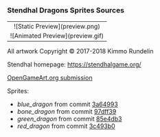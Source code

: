 ### Stendhal Dragons Sprites Sources

<table style="border: 0px;">
  <tr style="border: 0px;">
    <td style="border: 0px; vertical-align: top; text-align: center;">
      ![Static Preview](preview.png)
    </td>
    </tr>
    <tr style="border: 0px;">
    <td style="border: 0px; vertical-align: top; text-align: center;">
      ![Animated Preview](preview.gif)
    </td>
  </tr>
</table>

All artwork Copyright © 2017-2018 Kimmo Rundelin

Stendhal homepage: https://stendhalgame.org/

[OpenGameArt.org submission](https://opengameart.org/node/81282)

Sprites:
- *blue_dragon* from commit [3a64993](https://github.com/arianne/stendhal/blob/3a64993/data/sprites/monsters/huge_animal/blue_dragon.png)
- *bone_dragon* from commit [97dff39](https://github.com/arianne/stendhal/blob/97dff39/data/sprites/monsters/huge_animal/bone_dragon.png)
- *green_dragon* from commit [85e4db3](https://github.com/arianne/stendhal/blob/85e4db3/data/sprites/monsters/huge_animal/green_dragon.png)
- *red_dragon* from commit [3c493b0](https://github.com/arianne/stendhal/blob/3c493b0/data/sprites/monsters/huge_animal/red_dragon.png)
